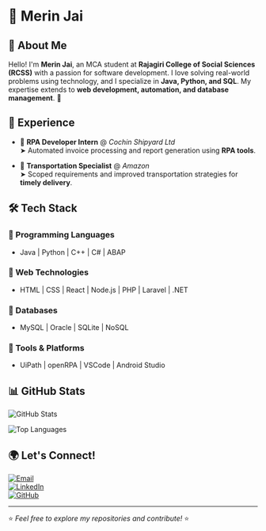 # 🌟 Merin Jai


## 👋 About Me

Hello! I'm **Merin Jai**, an MCA student at **Rajagiri College of Social Sciences (RCSS)** with a passion for software development. I love solving real-world problems using technology, and I specialize in **Java, Python, and SQL**. My expertise extends to **web development, automation, and database management**. 🚀

## 💼 Experience

- 🏢 **RPA Developer Intern** @ *Cochin Shipyard Ltd*  
  ➤ Automated invoice processing and report generation using **RPA tools**.  
  
- 🚚 **Transportation Specialist** @ *Amazon*  
  ➤ Scoped requirements and improved transportation strategies for **timely delivery**.

## 🛠️ Tech Stack

### 🔹 Programming Languages
- Java | Python | C++ | C# | ABAP

### 🔹 Web Technologies
- HTML | CSS | React | Node.js | PHP | Laravel | .NET

### 🔹 Databases
- MySQL | Oracle | SQLite | NoSQL

### 🔹 Tools & Platforms
- UiPath | openRPA | VSCode | Android Studio

## 📊 GitHub Stats

![GitHub Stats](https://github-readme-stats.vercel.app/api?username=Merin-jai&show_icons=true&theme=radical)

![Top Languages](https://github-readme-stats.vercel.app/api/top-langs/?username=Merin-jai&layout=compact&theme=radical)

## 🌍 Let's Connect!

[![Email](https://img.shields.io/badge/Email-merinjai02%40gmail.com-red?style=flat-square&logo=gmail)](mailto:merinjai02@gmail.com)  
[![LinkedIn](https://img.shields.io/badge/LinkedIn-Profile-blue?style=flat-square&logo=linkedin)](https://linkedin.com/in/merin-jai/)  
[![GitHub](https://img.shields.io/badge/GitHub-Profile-black?style=flat-square&logo=github)](https://github.com/Merin-jai)

---
⭐ *Feel free to explore my repositories and contribute!* ⭐
